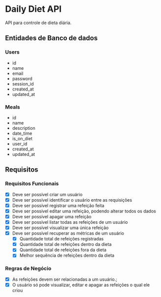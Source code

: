 # Daily Diet API

API para controle de dieta diária.

## Entidades de Banco de dados

### Users

- id
- name
- email
- password
- session_id
- created_at
- updated_at

### Meals

- id
- name
- description
- date_time
- is_on_diet
- user_id
- created_at
- updated_at

## Requisitos

### Requisitos Funcionais

- [x] Deve ser possível criar um usuário
- [x] Deve ser possível identificar o usuário entre as requisições
- [x] Deve ser possível registrar uma refeição feita
- [x] Deve ser possível editar uma refeição, podendo alterar todos os dados
- [x] Deve ser possível apagar uma refeição
- [x] Deve ser possível listar todas as refeições de um usuário
- [x] Deve ser possível visualizar uma única refeição
- [x] Deve ser possível recuperar as métricas de um usuário
  - [x] Quantidade total de refeições registradas
  - [x] Quantidade total de refeições dentro da dieta
  - [x] Quantidade total de refeições fora da dieta
  - [x] Melhor sequência de refeições dentro da dieta

### Regras de Negócio

- [x] As refeições devem ser relacionadas a um usuário.;
- [x] O usuário só pode visualizar, editar e apagar as refeições o qual ele criou
